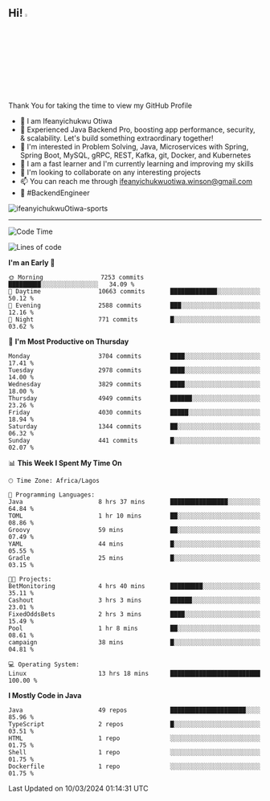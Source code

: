 <!-- BLOG-POST-LIST:START --><!-- BLOG-POST-LIST:END -->

## Hi! <img src="https://media.giphy.com/media/hvRJCLFzcasrR4ia7z/giphy.gif" width="4%"> 

Thank You for taking the time to view my GitHub Profile

- 👋 I am Ifeanyichukwu Otiwa
- 🚀 Experienced Java Backend Pro, boosting app performance, security, & scalability. Let's build something extraordinary together!
- 👀 I'm interested in Problem Solving, Java, Microservices with Spring, Spring Boot, MySQL, gRPC, REST, Kafka, git, Docker, and Kubernetes
- 🌱 I am a fast learner and I'm currently learning and improving my skills
- 💞️ I'm looking to collaborate on any interesting projects
- 📫 You can reach me through ifeanyichukwuotiwa.winson@gmail.com
- 🚀 #BackendEngineer

<p align="left" marginTop="10px"> <img src="https://komarev.com/ghpvc/?username=ifeanyichukwuOtiwa-sports&label=Profile%20views&color=0e75b6&style=for-the-badge" alt="ifeanyichukwuOtiwa-sports" /> </p>

***

<!--START_SECTION:waka-->
![Code Time](http://img.shields.io/badge/Code%20Time-2%2C300%20hrs%2031%20mins-blue)

![Lines of code](https://img.shields.io/badge/From%20Hello%20World%20I%27ve%20Written-4.7%20million%20lines%20of%20code-blue)

**I'm an Early 🐤** 

```text
🌞 Morning                7253 commits        █████████░░░░░░░░░░░░░░░░   34.09 % 
🌆 Daytime                10663 commits       █████████████░░░░░░░░░░░░   50.12 % 
🌃 Evening                2588 commits        ███░░░░░░░░░░░░░░░░░░░░░░   12.16 % 
🌙 Night                  771 commits         █░░░░░░░░░░░░░░░░░░░░░░░░   03.62 % 
```
📅 **I'm Most Productive on Thursday** 

```text
Monday                   3704 commits        ████░░░░░░░░░░░░░░░░░░░░░   17.41 % 
Tuesday                  2978 commits        ████░░░░░░░░░░░░░░░░░░░░░   14.00 % 
Wednesday                3829 commits        ████░░░░░░░░░░░░░░░░░░░░░   18.00 % 
Thursday                 4949 commits        ██████░░░░░░░░░░░░░░░░░░░   23.26 % 
Friday                   4030 commits        █████░░░░░░░░░░░░░░░░░░░░   18.94 % 
Saturday                 1344 commits        ██░░░░░░░░░░░░░░░░░░░░░░░   06.32 % 
Sunday                   441 commits         █░░░░░░░░░░░░░░░░░░░░░░░░   02.07 % 
```


📊 **This Week I Spent My Time On** 

```text
🕑︎ Time Zone: Africa/Lagos

💬 Programming Languages: 
Java                     8 hrs 37 mins       ████████████████░░░░░░░░░   64.84 % 
TOML                     1 hr 10 mins        ██░░░░░░░░░░░░░░░░░░░░░░░   08.86 % 
Groovy                   59 mins             ██░░░░░░░░░░░░░░░░░░░░░░░   07.49 % 
YAML                     44 mins             █░░░░░░░░░░░░░░░░░░░░░░░░   05.55 % 
Gradle                   25 mins             █░░░░░░░░░░░░░░░░░░░░░░░░   03.15 % 

🐱‍💻 Projects: 
BetMonitoring            4 hrs 40 mins       █████████░░░░░░░░░░░░░░░░   35.11 % 
Cashout                  3 hrs 3 mins        ██████░░░░░░░░░░░░░░░░░░░   23.01 % 
FixedOddsBets            2 hrs 3 mins        ████░░░░░░░░░░░░░░░░░░░░░   15.49 % 
Pool                     1 hr 8 mins         ██░░░░░░░░░░░░░░░░░░░░░░░   08.61 % 
campaign                 38 mins             █░░░░░░░░░░░░░░░░░░░░░░░░   04.81 % 

💻 Operating System: 
Linux                    13 hrs 18 mins      █████████████████████████   100.00 % 
```

**I Mostly Code in Java** 

```text
Java                     49 repos            █████████████████████░░░░   85.96 % 
TypeScript               2 repos             █░░░░░░░░░░░░░░░░░░░░░░░░   03.51 % 
HTML                     1 repo              ░░░░░░░░░░░░░░░░░░░░░░░░░   01.75 % 
Shell                    1 repo              ░░░░░░░░░░░░░░░░░░░░░░░░░   01.75 % 
Dockerfile               1 repo              ░░░░░░░░░░░░░░░░░░░░░░░░░   01.75 % 
```




 Last Updated on 10/03/2024 01:14:31 UTC
<!--END_SECTION:waka-->

<!--
<p align="center">
![trophy](https://github-profile-trophy.vercel.app/?username=ifeanyichukwuOtiwa-sports&theme=onedark) (https://github.com/ryo-ma/github-profile-trophy)
</p>
-->

<!---
ifeanyi-otiwa/ifeanyi-otiwa is a ✨ special ✨ repository because its `README.md` (this file) appears on your GitHub profile.
You can click the Preview link to take a look at your changes.
--->
